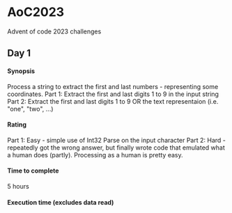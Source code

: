 # AoC2023
Advent of code 2023 challenges 

## Day 1
#### Synopsis
Process a string to extract the first and last numbers - representing some coordinates.
Part 1: Extract the first and last digits 1 to 9 in the input string
Part 2: Extract the first and last digits 1 to 9 OR the text representaion (i.e. "one", "two", ...)

#### Rating
Part 1: Easy - simple use of Int32 Parse on the input character
Part 2: Hard - repeatedly got the wrong answer, but finally wrote code that emulated what a human does (partly). Processing as a human is pretty easy.

#### Time to complete
5 hours

#### Execution time (excludes data read)
